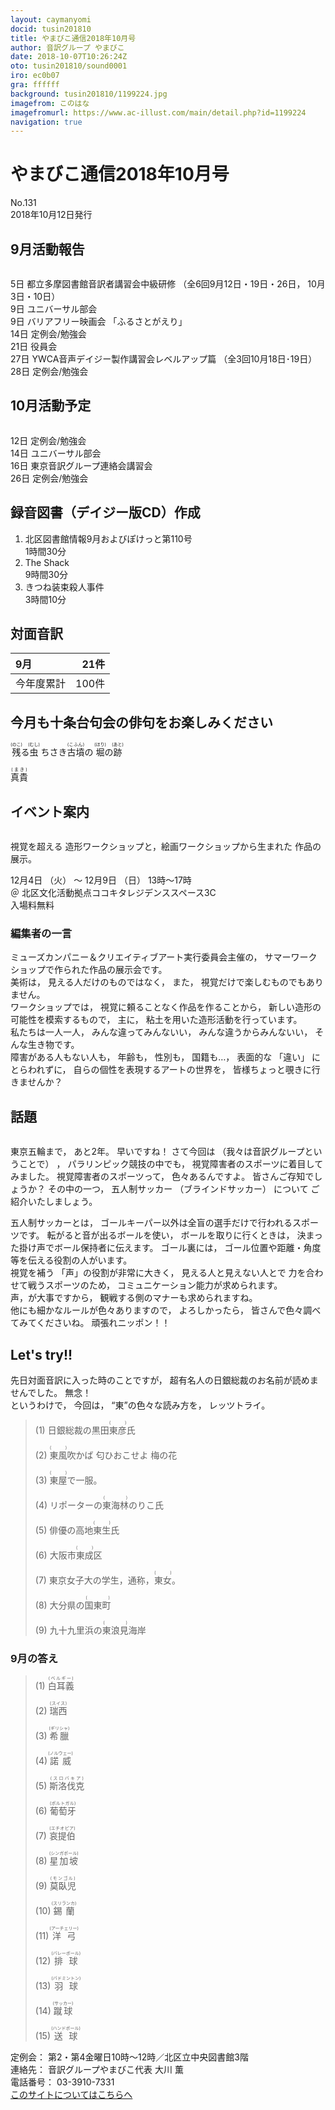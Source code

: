```yaml
---
layout: caymanyomi
docid: tusin201810
title: やまびこ通信2018年10月号
author: 音訳グループ やまびこ
date: 2018-10-07T10:26:24Z
oto: tusin201810/sound0001
iro: ec0b07
gra: ffffff
background: tusin201810/1199224.jpg
imagefrom: このはな
imagefromurl: https://www.ac-illust.com/main/detail.php?id=1199224
navigation: true
---
```


# <span data-dur="4.579" data-begin="2.050" id="xmri_0001">やまびこ通信2018年10月号</span>

<span data-dur="2.8" data-begin="6.629" id="xmri_0002">No.131</span>  
<span data-dur="4.572" data-begin="9.429" id="xmri_0003">2018年10月12日発行</span>

## <span data-dur="2.56" data-begin="19.251" id="xmri_0006">9月活動報告</span>

<img class="migi" src="media/tusin201810/cut1.png" alt="" />

<span data-dur="1.088" data-begin="21.811" id="xmri_0007">5日</span>
<span data-dur="4.842" data-begin="22.899" id="xmri_0008">都立多摩図書館音訳者講習会中級研修</span>
<span data-dur="5.632" data-begin="27.741" id="xmri_0009">（全6回9月12日・19日・26日，</span>
<span data-dur="3.063" data-begin="33.373" id="xmri_000A">10月3日・10日）</span>  
<span data-dur="1.197" data-begin="36.436" id="xmri_000B">9日</span>
<span data-dur="2.635" data-begin="37.633" id="xmri_000C">ユニバーサル部会</span>  
<span data-dur="1.197" data-begin="40.268" id="xmri_000D">9日</span>
<span data-dur="1.991" data-begin="41.465" id="xmri_000E">バリアフリー映画会</span>
<span data-dur="2.345" data-begin="43.456" id="xmri_000F">「ふるさとがえり」</span>  
<span data-dur="1.357" data-begin="45.801" id="xmri_0010">14日</span>
<span data-dur="3.263" data-begin="47.158" id="xmri_0011">定例会/勉強会</span>  
<span data-dur="1.704" data-begin="50.421" id="xmri_0012">21日</span>
<span data-dur="2.28" data-begin="52.125" id="xmri_0013">役員会</span>  
<span data-dur="1.721" data-begin="54.405" id="xmri_0014">27日</span>
<span data-dur="5.752" data-begin="56.126" id="xmri_0015">YWCA音声デイジー製作講習会レベルアップ篇</span>
<span data-dur="5.209" data-begin="61.878" id="xmri_0016">（全3回10月18日･19日）</span>  
<span data-dur="1.763" data-begin="67.087" id="xmri_0017">28日</span>
<span data-dur="3.963" data-begin="68.850" id="xmri_0018">定例会/勉強会</span>

## <span data-dur="2.669" data-begin="72.813" id="xmri_0019">10月活動予定</span>

<img class="migi" src="media/tusin201810/cut2.png" alt="" />

<span data-dur="1.455" data-begin="75.482" id="xmri_001A">12日</span>
<span data-dur="3.263" data-begin="76.937" id="xmri_001B">定例会/勉強会</span>  
<span data-dur="1.358" data-begin="80.200" id="xmri_001C">14日</span>
<span data-dur="2.634" data-begin="81.558" id="xmri_001D">ユニバーサル部会</span>  
<span data-dur="1.562" data-begin="84.192" id="xmri_001E">16日</span>
<span data-dur="4.474" data-begin="85.754" id="xmri_001F">東京音訳グループ連絡会講習会</span>  
<span data-dur="1.747" data-begin="90.228" id="xmri_0020">26日</span>
<span data-dur="3.963" data-begin="91.975" id="xmri_0021">定例会/勉強会</span>

## <span data-dur="4.644" data-begin="95.938" id="xmri_0022">録音図書（デイジー版CD）作成</span>

1. <span data-dur="5.24" data-begin="103.221" id="xmri_0025">北区図書館情報9月およびぽけっと第110号</span>  
<span data-dur="2.963" data-begin="108.461" id="xmri_0026">1時間30分</span>
2. <span data-dur="1.256" data-begin="112.156" id="xmri_0028">The Shack</span>  
<span data-dur="2.854" data-begin="113.412" id="xmri_0029">9時間30分</span>
3. <span data-dur="2.768" data-begin="117.260" id="xmri_002B">きつね装束殺人事件</span>  
<span data-dur="3.513" data-begin="120.028" id="xmri_002C">3時間10分</span>

## <span data-dur="2.067" data-begin="123.541" id="xmri_002D">対面音訳</span>

|<span data-dur="1.006" data-begin="125.608" id="xmri_002E">9月</span>|<span data-dur="2.489" data-begin="126.614" id="xmri_002F">21件</span>|
|:---|---:|
|<span data-dur="1.785" data-begin="129.103" id="xmri_0030">今年度累計</span>|<span data-dur="2.681" data-begin="130.888" id="xmri_0031">100件</span>|

## <span data-dur="4.753" data-begin="133.569" id="xmri_0032">今月も十条台句会の俳句をお楽しみください</span>

<span data-dur="11.283" data-begin="138.322" id="xmri_0033"><ruby>残<rt>(のこ)</rt></ruby>る<ruby>虫<rt>(むし)</rt></ruby> ちさき<ruby>古墳<rt>(こふん)</rt></ruby>の <ruby>堀<rt>(ほり)</rt></ruby>の<ruby>跡<rt>(あと)</rt></ruby></span>

<span data-dur="2.44" data-begin="149.605" id="xmri_0039" class="haigo"><ruby>真貴<rt>(まき)</rt></ruby></span>

## <span data-dur="2.096" data-begin="152.045" id="xmri_003A">イベント案内</span>

<img class="migi" src="media/tusin201810/cut3.png" alt="" />

<span data-dur="1.663" data-begin="154.141" id="xmri_003B">視覚を超える</span>
<span data-dur="4.078" data-begin="155.804" id="xmri_003C">造形ワークショップと，絵画ワークショップから生まれた</span>
<span data-dur="3.168" data-begin="159.882" id="xmri_003D">作品の展示。</span>

<span data-dur="1.838" data-begin="163.050" id="xmri_003E">12月4日</span>
<span data-dur="1.118" data-begin="164.888" id="xmri_003F">（火）</span>
<span data-dur="0.809" data-begin="166.006" id="xmri_0040">～</span>
<span data-dur="1.938" data-begin="166.815" id="xmri_0041">12月9日</span>
<span data-dur="1.334" data-begin="168.753" id="xmri_0042">（日）</span>
<span data-dur="3.172" data-begin="170.087" id="xmri_0043">13時～17時</span>  
<span data-dur="1.422" data-begin="173.259" id="xmri_0044">＠</span>
<span data-dur="6.156" data-begin="174.681" id="xmri_0045">北区文化活動拠点ココキタレジデンススペース3C</span>  
<span data-dur="3.031" data-begin="180.837" id="xmri_0046">入場料無料</span>

### <span data-dur="2.364" data-begin="183.868" id="xmri_0047">編集者の一言</span>

<span data-dur="5.281" data-begin="186.232" id="xmri_0048">ミューズカンパニー＆クリエイティブアート実行委員会主催の，</span>
<span data-dur="5.71" data-begin="191.513" id="xmri_0049">サマーワークショップで作られた作品の展示会です。</span>  
<span data-dur="1.302" data-begin="197.223" id="xmri_004A">美術は，</span>
<span data-dur="2.385" data-begin="198.525" id="xmri_004B">見える人だけのものではなく，</span>
<span data-dur="0.944" data-begin="200.910" id="xmri_004C">また，</span>
<span data-dur="4.237" data-begin="201.854" id="xmri_004D">視覚だけで楽しむものでもありません。</span>  
<span data-dur="1.565" data-begin="206.091" id="xmri_004E">ワークショップでは，</span>
<span data-dur="3.819" data-begin="207.656" id="xmri_004F">視覚に頼ることなく作品を作ることから，</span>
<span data-dur="3.532" data-begin="211.475" id="xmri_0050">新しい造形の可能性を模索するもので，</span>
<span data-dur="0.959" data-begin="215.007" id="xmri_0051">主に，</span>
<span data-dur="5.178" data-begin="215.966" id="xmri_0052">粘土を用いた造形活動を行っています。</span>  
<span data-dur="2.147" data-begin="221.144" id="xmri_0053">私たちは一人一人，</span>
<span data-dur="2.62" data-begin="223.291" id="xmri_0054">みんな違ってみんないい，</span>
<span data-dur="2.701" data-begin="225.911" id="xmri_0055">みんな違うからみんないい，</span>
<span data-dur="3.23" data-begin="228.612" id="xmri_0056">そんな生き物です。</span>  
<span data-dur="2.551" data-begin="231.842" id="xmri_0057">障害がある人もない人も，</span>
<span data-dur="1.315" data-begin="234.393" id="xmri_0058">年齢も，</span>
<span data-dur="1.359" data-begin="235.708" id="xmri_0059">性別も，</span>
<span data-dur="1.993" data-begin="237.067" id="xmri_005A">国籍も…，</span>
<span data-dur="1.595" data-begin="239.060" id="xmri_005B">表面的な</span>
<span data-dur="1.033" data-begin="240.655" id="xmri_005C">「違い」</span>
<span data-dur="1.577" data-begin="241.688" id="xmri_005D">にとらわれずに，</span>
<span data-dur="3.563" data-begin="243.265" id="xmri_005E">自らの個性を表現するアートの世界を，</span>
<span data-dur="5.344" data-begin="246.828" id="xmri_005F">皆様ちょっと覗きに行きませんか？</span>

## <span data-dur="1.511" data-begin="252.172" id="xmri_0060">話題</span>

<img class="migi" src="media/tusin201810/cut4.png" alt="" />

<span data-dur="1.659" data-begin="253.683" id="xmri_0061">東京五輪まで，</span>
<span data-dur="2.143" data-begin="255.342" id="xmri_0062">あと2年。</span>
<span data-dur="2.599" data-begin="257.485" id="xmri_0063">早いですね！</span>
<span data-dur="1.693" data-begin="260.084" id="xmri_0064">さて今回は</span>
<span data-dur="3.442" data-begin="261.777" id="xmri_0065">（我々は音訳グループということで）</span>
<span data-dur="0.5" data-begin="265.219" id="xmri_0066">，</span>
<span data-dur="2.373" data-begin="265.719" id="xmri_0067">パラリンピック競技の中でも，</span>
<span data-dur="4.411" data-begin="268.092" id="xmri_0068">視覚障害者のスポーツに着目してみました。</span>
<span data-dur="2.534" data-begin="272.503" id="xmri_0069">視覚障害者のスポーツって，</span>
<span data-dur="3.34" data-begin="275.037" id="xmri_006A">色々あるんですよ。</span>
<span data-dur="3.382" data-begin="278.377" id="xmri_006B">皆さんご存知でしょうか？</span>
<span data-dur="1.799" data-begin="281.759" id="xmri_006C">その中の一つ，</span>
<span data-dur="1.942" data-begin="283.558" id="xmri_006D">五人制サッカー</span>
<span data-dur="1.783" data-begin="285.500" id="xmri_006E">（ブラインドサッカー）</span>
<span data-dur="1.329" data-begin="287.283" id="xmri_006F">について</span>
<span data-dur="3.5" data-begin="288.612" id="xmri_0070">ご紹介いたしましょう。</span>

<span data-dur="2.185" data-begin="292.112" id="xmri_0071">五人制サッカーとは，</span>
<span data-dur="6.264" data-begin="294.297" id="xmri_0072">ゴールキーパー以外は全盲の選手だけで行われるスポーツです。</span>
<span data-dur="2.713" data-begin="300.561" id="xmri_0073">転がると音が出るボールを使い，</span>
<span data-dur="2.151" data-begin="303.274" id="xmri_0074">ボールを取りに行くときは，</span>
<span data-dur="4.43" data-begin="305.425" id="xmri_0075">決まった掛け声でボール保持者に伝えます。</span>
<span data-dur="1.551" data-begin="309.855" id="xmri_0076">ゴール裏には，</span>
<span data-dur="5.961" data-begin="311.406" id="xmri_0077">ゴール位置や距離・角度等を伝える役割の人がいます。</span>  
<span data-dur="1.639" data-begin="317.367" id="xmri_0078">視覚を補う</span>
<span data-dur="2.769" data-begin="319.006" id="xmri_0079">「声」の役割が非常に大きく，</span>
<span data-dur="2.335" data-begin="321.775" id="xmri_007A">見える人と見えない人とで</span>
<span data-dur="3.09" data-begin="324.110" id="xmri_007B">力を合わせて戦うスポーツのため，</span>
<span data-dur="4.193" data-begin="327.200" id="xmri_007C">コミュニケーション能力が求められます。</span>  
<span data-dur="1.792" data-begin="331.393" id="xmri_007D">声，が大事ですから，</span>
<span data-dur="5.143" data-begin="333.185" id="xmri_007E">観戦する側のマナーも求められますね。</span>  
<span data-dur="3.715" data-begin="338.328" id="xmri_007F">他にも細かなルールが色々ありますので，</span>
<span data-dur="1.454" data-begin="342.043" id="xmri_0080">よろしかったら，</span>
<span data-dur="4.513" data-begin="343.497" id="xmri_0081">皆さんで色々調べてみてくださいね。</span>
<span data-dur="3.323" data-begin="348.010" id="xmri_0082">頑張れニッポン！！</span>

## <span data-dur="1.749" data-begin="351.333" id="xmri_0083">Let's try!!</span>

<span data-dur="3.831" data-begin="353.082" id="xmri_0084">先日対面音訳に入った時のことですが，</span>
<span data-dur="5.302" data-begin="356.913" id="xmri_0085">超有名人の日銀総裁のお名前が読めませんでした。</span>
<span data-dur="1.494" data-begin="362.215" id="xmri_0086">無念！</span>  
<span data-dur="1.448" data-begin="363.709" id="xmri_0087">というわけで，</span>
<span data-dur="1.234" data-begin="365.157" id="xmri_0088">今回は，</span>
<span data-dur="2.761" data-begin="366.391" id="xmri_0089">“東”の色々な読み方を，</span>
<span data-dur="2.671" data-begin="369.152" id="xmri_008A">レッツトライ。</span>

<blockquote markdown="1">
(1) 日銀総裁の黒田<ruby>東彦<rt>(　　　)</rt></ruby>氏

(2) <ruby>東風<rt>(　　　)</rt></ruby>吹かば 匂ひおこせよ 梅の花

(3) <ruby>東屋<rt>(　　　)</rt></ruby>で一服。

(4) リポーターの<ruby>東海林<rt>(　　　)</rt></ruby>のりこ氏

(5) 俳優の高地<ruby>東生<rt>(　　　)</rt></ruby>氏

(6) 大阪市<ruby>東成<rt>(　　　)</rt></ruby>区

(7) 東京女子大の学生，通称，<ruby>東女<rt>(　　　)</rt></ruby>。

(8) 大分県の<ruby>国東町<rt>(　　　)</rt></ruby>

(9) 九十九里浜の<ruby>東浪見<rt>(　　　)</rt></ruby>海岸
</blockquote>

### <span data-dur="2.077" data-begin="374.836" id="xmri_008C">9月の答え</span>

<blockquote markdown="1">
<span data-dur="1.373" data-begin="376.913" id="xmri_008D">(1)</span>
<span data-dur="1.997" data-begin="378.286" id="xmri_008E"><ruby>白耳義<rt>(ベルギー)</rt></ruby></span>

<span data-dur="1.123" data-begin="380.283" id="xmri_008F">(2)</span>
<span data-dur="2.056" data-begin="381.406" id="xmri_0090"><ruby>瑞西<rt>(スイス)</rt></ruby></span>

<span data-dur="1.368" data-begin="383.462" id="xmri_0091">(3)</span>
<span data-dur="1.983" data-begin="384.830" id="xmri_0092"><ruby>希臘<rt>(ギリシャ)</rt></ruby></span>

<span data-dur="1.273" data-begin="386.813" id="xmri_0093">(4)</span>
<span data-dur="2" data-begin="388.086" id="xmri_0094"><ruby>諾威<rt>(ノルウェー)</rt></ruby></span>

<span data-dur="1.165" data-begin="390.086" id="xmri_0095">(5)</span>
<span data-dur="2.264" data-begin="391.251" id="xmri_0096"><ruby>斯洛伐克<rt>(スロバキア)</rt></ruby></span>

<span data-dur="1.291" data-begin="393.515" id="xmri_0097">(6)</span>
<span data-dur="2.079" data-begin="394.806" id="xmri_0098"><ruby>葡萄牙<rt>(ポルトガル)</rt></ruby></span>

<span data-dur="1.282" data-begin="396.885" id="xmri_0099">(7)</span>
<span data-dur="2.222" data-begin="398.167" id="xmri_009A"><ruby>哀提伯<rt>(エチオピア)</rt></ruby></span>

<span data-dur="1.408" data-begin="400.389" id="xmri_009B">(8)</span>
<span data-dur="2.331" data-begin="401.797" id="xmri_009C"><ruby>星加坡<rt>(シンガポール)</rt></ruby></span>

<span data-dur="1.348" data-begin="404.128" id="xmri_009D">(9)</span>
<span data-dur="1.982" data-begin="405.476" id="xmri_009E"><ruby>莫臥児<rt>(モンゴル)</rt></ruby></span>

<span data-dur="1.299" data-begin="407.458" id="xmri_009F">(10)</span>
<span data-dur="2.197" data-begin="408.757" id="xmri_00A0"><ruby>錫蘭<rt>(スリランカ)</rt></ruby></span>

<span data-dur="1.645" data-begin="410.954" id="xmri_00A1">(11)</span>
<span data-dur="2.114" data-begin="412.599" id="xmri_00A2"><ruby>洋弓<rt>(アーチェリー)</rt></ruby></span>

<span data-dur="1.46" data-begin="414.713" id="xmri_00A3">(12)</span>
<span data-dur="2.317" data-begin="416.173" id="xmri_00A4"><ruby>排球<rt>(バレーボール)</rt></ruby></span>

<span data-dur="1.555" data-begin="418.490" id="xmri_00A5">(13)</span>
<span data-dur="2.354" data-begin="420.045" id="xmri_00A6"><ruby>羽球<rt>(バドミントン)</rt></ruby></span>

<span data-dur="1.55" data-begin="422.399" id="xmri_00A7">(14)</span>
<span data-dur="2.013" data-begin="423.949" id="xmri_00A8"><ruby>蹴球<rt>(サッカー)</rt></ruby></span>

<span data-dur="1.449" data-begin="425.962" id="xmri_00A9">(15)</span>
<span data-dur="2.911" data-begin="427.411" id="xmri_00AA"><ruby>送球<rt>(ハンドボール)</rt></ruby></span>
</blockquote>

<span data-dur="1.272" data-begin="430.322" id="xmri_00AB">定例会：</span>
<span data-dur="7.282" data-begin="431.594" id="xmri_00AC">第2・第4金曜日10時～12時／北区立中央図書館3階</span>  
<span data-dur="1.446" data-begin="438.876" id="xmri_00AD">連絡先：</span>
<span data-dur="4.375" data-begin="440.322" id="xmri_00AE">音訳グループやまびこ代表 大川 薫</span>  
<span data-dur="1.627" data-begin="444.697" id="xmri_00AF">電話番号：</span>
<span data-dur="4.069" data-begin="446.324" id="xmri_00B0">03-3910-7331</span>  
<span data-dur="2.525" data-begin="450.393" id="xmri_00B1"><a href="mailto:ymbk2016ml@gmail.com?Subject=やまびこウェブサイトについて" data-dur="2.282" data-begin="452.918" id="xmri_00B2">このサイトについてはこちらへ</a></span>

